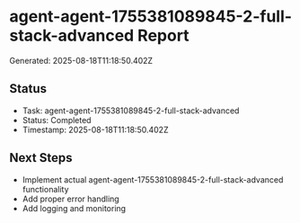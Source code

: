 # agent-agent-1755381089845-2-full-stack-advanced Report

Generated: 2025-08-18T11:18:50.402Z

## Status
- Task: agent-agent-1755381089845-2-full-stack-advanced
- Status: Completed
- Timestamp: 2025-08-18T11:18:50.402Z

## Next Steps
- Implement actual agent-agent-1755381089845-2-full-stack-advanced functionality
- Add proper error handling
- Add logging and monitoring

